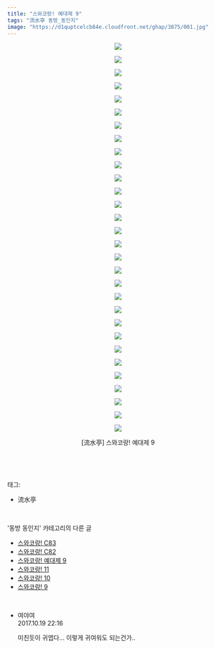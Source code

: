 ```yaml
---
title: "스와코랑! 예대제 9"
tags: "流水亭 동방_동인지"
image: "https://d1quptcelcb84e.cloudfront.net/ghap/3875/001.jpg"
---
```

<div class="article">
<p style="text-align: center; clear: none; float: none;"><img src="{{ site.imgserver8 }}/ghap/3875/001.jpg"/></p>
<p style="text-align: center; clear: none; float: none;"><img src="{{ site.imgserver8 }}/ghap/3875/002.jpg"/></p>
<p style="text-align: center; clear: none; float: none;"><img src="{{ site.imgserver8 }}/ghap/3875/003.jpg"/></p>
<p style="text-align: center; clear: none; float: none;"><img src="{{ site.imgserver8 }}/ghap/3875/004.jpg"/></p>
<p style="text-align: center; clear: none; float: none;"><img src="{{ site.imgserver8 }}/ghap/3875/005.jpg"/></p>
<p style="text-align: center; clear: none; float: none;"><img src="{{ site.imgserver8 }}/ghap/3875/006.jpg"/></p>
<p style="text-align: center; clear: none; float: none;"><img src="{{ site.imgserver8 }}/ghap/3875/007.jpg"/></p>
<p style="text-align: center; clear: none; float: none;"><img src="{{ site.imgserver8 }}/ghap/3875/008.jpg"/></p>
<p style="text-align: center; clear: none; float: none;"><img src="{{ site.imgserver8 }}/ghap/3875/009.jpg"/></p>
<p style="text-align: center; clear: none; float: none;"><img src="{{ site.imgserver8 }}/ghap/3875/010.jpg"/></p>
<p style="text-align: center; clear: none; float: none;"><img src="{{ site.imgserver8 }}/ghap/3875/011.jpg"/></p>
<p style="text-align: center; clear: none; float: none;"><img src="{{ site.imgserver8 }}/ghap/3875/012.jpg"/></p>
<p style="text-align: center; clear: none; float: none;"><img src="{{ site.imgserver8 }}/ghap/3875/013.jpg"/></p>
<p style="text-align: center; clear: none; float: none;"><img src="{{ site.imgserver8 }}/ghap/3875/014.jpg"/></p>
<p style="text-align: center; clear: none; float: none;"><img src="{{ site.imgserver8 }}/ghap/3875/015.jpg"/></p>
<p style="text-align: center; clear: none; float: none;"><img src="{{ site.imgserver8 }}/ghap/3875/016.jpg"/></p>
<p style="text-align: center; clear: none; float: none;"><img src="{{ site.imgserver8 }}/ghap/3875/017.jpg"/></p>
<p style="text-align: center; clear: none; float: none;"><img src="{{ site.imgserver8 }}/ghap/3875/018.jpg"/></p>
<p style="text-align: center; clear: none; float: none;"><img src="{{ site.imgserver8 }}/ghap/3875/019.jpg"/></p>
<p style="text-align: center; clear: none; float: none;"><img src="{{ site.imgserver8 }}/ghap/3875/020.jpg"/></p>
<p style="text-align: center; clear: none; float: none;"><img src="{{ site.imgserver8 }}/ghap/3875/021.jpg"/></p>
<p style="text-align: center; clear: none; float: none;"><img src="{{ site.imgserver8 }}/ghap/3875/022.jpg"/></p>
<p style="text-align: center; clear: none; float: none;"><img src="{{ site.imgserver8 }}/ghap/3875/023.jpg"/></p>
<p style="text-align: center; clear: none; float: none;"><img src="{{ site.imgserver8 }}/ghap/3875/024.jpg"/></p>
<p style="text-align: center; clear: none; float: none;"><img src="{{ site.imgserver8 }}/ghap/3875/025.jpg"/></p>
<p style="text-align: center; clear: none; float: none;"><img src="{{ site.imgserver8 }}/ghap/3875/026.jpg"/></p>
<p style="text-align: center; clear: none; float: none;"><img src="{{ site.imgserver8 }}/ghap/3875/027.jpg"/></p>
<p style="text-align: center; clear: none; float: none;"><img src="{{ site.imgserver8 }}/ghap/3875/028.jpg"/></p>
<p style="text-align: center; clear: none; float: none;"><img src="{{ site.imgserver8 }}/ghap/3875/029.jpg"/></p>
<p style="text-align: center; clear: none; float: none;"><img src="{{ site.imgserver8 }}/ghap/3875/030.jpg"/></p>
<p style="text-align: center; clear: none; float: none;">[流水亭] 스와코랑! 예대제 9</p>
<p><br/></p>
</div><br/>
<div class="tagTrail">
<p>태그: </p>
<ul>
<li>流水亭</li>
</ul>
</div><br/>
<div class="another">
<p>'동방 동인지' 카테고리의 다른 글</p>
<ul>
<li><a href="/ghap_3877">스와코랑! C83</a></li>
<li><a href="/ghap_3876">스와코랑! C82</a></li>
<li><a href="/ghap_3875">스와코랑! 예대제 9</a></li>
<li><a href="/ghap_3874">스와코랑! 11</a></li>
<li><a href="/ghap_3873">스와코랑! 10</a></li>
<li><a href="/ghap_3872">스와코랑! 9</a></li>
</ul>
</div><br/>
<div class="cb_module cb_fluid">
<div class="cb_wrt cb_profile">
<div class="comment">
<ul>
<li class="cb_thumb_off" id="comment15109555">
<div class="cb_comment_area">
<div class="cb_info_area">
<div class="cb_section">
<span class="cb_nick_name">여야여</span>
</div>
<div class="cb_section">
<span class="cb_date">2017.10.19 22:16 </span>
</div>
</div>
<div class="cb_dsc_comment">
<p class="cb_dsc">
											미친듯이 귀엽다... 이렇게 귀여워도 되는건가..
										</p>
</div>
</div></li>
</ul>
</div>
</div><!-- commentList close -->
</div><br/>
